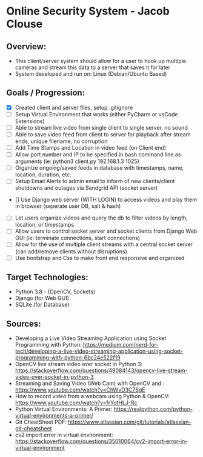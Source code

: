 # Online Security System - Jacob Clouse

## Overview:
- This client/server system should allow for a user to hook up multiple cameras and stream this data to a server that saves it for later
- System developed and run on: Linux (Debian/Ubuntu Based)

## Goals / Progression:
- [x] Created client and server files, setup .gitignore
- [ ] Setup Virtual Environment that works (either PyCharm or vsCode Extensions)
- [ ] Able to stream live video from single client to single server, no sound
- [ ] Able to save video feed from client to server for playback after stream ends, unique filename, no corruption
- [ ] Add Time Stamps and Location in video feed (on Client end)
- [ ] Allow port number and IP to be specified in bash command line as arguments (ie: python3 client.py 192.168.1.3 1025)
- [ ] Organize ongoing/saved feeds in database with timestamps, name, location, duration, etc.
- [ ] Setup Email Alerts to admin email to inform of new clients/client shutdowns and outages via Sendgrid API (socket server)
- [] Use Django web server (WITH LOGIN) to access videos and play them in browser (seperate user DB, salt & hash)
- [ ] Let users organize videos and query the db to filter videos by length, location, or timestamps
- [ ] Allow users to control socket server and socket clients from Django Web GUI (ie: terminate connections, start connections)
- [ ] Allow for the use of multiple client streams with a central socket server (can add/remove clients without disruptions)
- [ ] Use bootstrap and Css to make front end responsive and organized

## Target Technologies:
- Python 3.8 - (OpenCV, Sockets)
- Django (for Web GUI)
- SQLite (for Database)

## Sources:
- Developing a Live Video Streaming Application using Socket Programming with Python: https://medium.com/nerd-for-tech/developing-a-live-video-streaming-application-using-socket-programming-with-python-6bc24e522f19
- OpenCV live stream video over socket in Python 3: https://stackoverflow.com/questions/49084143/opencv-live-stream-video-over-socket-in-python-3
- Streaming and Saving Video (Web Cam) with OpenCV and : https://www.youtube.com/watch?v=ChWvD3C7SgE
- How to record video from a webcam using Python & OpenCV: https://www.youtube.com/watch?v=frYotHLJ-Rc
- Python Virtual Environments: A Primer: https://realpython.com/python-virtual-environments-a-primer/
- Git CheatSheet PDF: https://www.atlassian.com/git/tutorials/atlassian-git-cheatsheet
- cv2 import error in virtual environment: https://stackoverflow.com/questions/35010064/cv2-import-error-in-virtual-environment